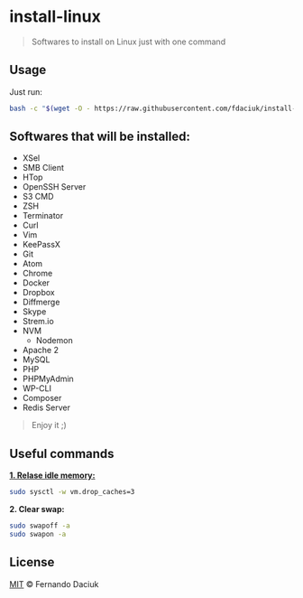 # install-linux

> Softwares to install on Linux just with one command

## Usage

Just run:

```sh
bash -c "$(wget -O - https://raw.githubusercontent.com/fdaciuk/install-linux/master/install.sh)"
```

## Softwares that will be installed:

- XSel
- SMB Client
- HTop
- OpenSSH Server
- S3 CMD
- ZSH
- Terminator
- Curl
- Vim
- KeePassX
- Git
- Atom
- Chrome
- Docker
- Dropbox
- Diffmerge
- Skype
- Strem.io
- NVM
  - Nodemon
- Apache 2
- MySQL
- PHP
- PHPMyAdmin
- WP-CLI
- Composer
- Redis Server

> Enjoy it ;)

## Useful commands

[**1. Relase idle memory:**](http://www.vivaolinux.com.br/dica/Liberando-memoria-RAM-ociosa)

```sh
sudo sysctl -w vm.drop_caches=3 
```

**2. Clear swap:**

```sh
sudo swapoff -a
sudo swapon -a
```

## License

[MIT](https://github.com/fdaciuk/licenses/blob/master/MIT-LICENSE.md) © Fernando Daciuk
